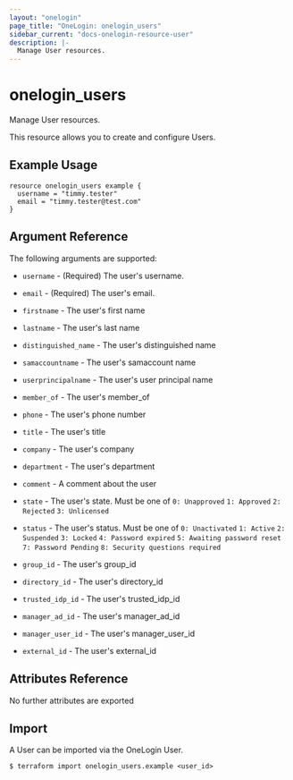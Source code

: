 ```yaml
---
layout: "onelogin"
page_title: "OneLogin: onelogin_users"
sidebar_current: "docs-onelogin-resource-user"
description: |-
  Manage User resources.
---
```


# onelogin_users

Manage User resources.

This resource allows you to create and configure Users.

## Example Usage

```hcl
resource onelogin_users example {
  username = "timmy.tester"
  email = "timmy.tester@test.com"
}
```

## Argument Reference

The following arguments are supported:
* `username` - (Required) The user's username.

* `email` - (Required) The user's email.

* `firstname` - The user's first name

* `lastname` - The user's last name

* `distinguished_name` - The user's distinguished name

* `samaccountname` - The user's samaccount name

* `userprincipalname` - The user's user principal name

* `member_of` - The user's member_of

* `phone` - The user's phone number

* `title` - The user's title

* `company` - The user's company

* `department` - The user's department

* `comment` - A comment about the user

* `state` - The user's state. Must be one of `0: Unapproved` `1: Approved` `2: Rejected` `3: Unlicensed`

* `status` - The user's status. Must be one of `0: Unactivated` `1: Active` `2: Suspended` `3: Locked` `4: Password expired` `5: Awaiting password reset` `7: Password Pending` `8: Security questions required`

* `group_id` - The user's group_id

* `directory_id` - The user's directory_id

* `trusted_idp_id` - The user's trusted_idp_id

* `manager_ad_id` - The user's manager_ad_id

* `manager_user_id` - The user's manager_user_id

* `external_id` - The user's external_id

## Attributes Reference

No further attributes are exported

## Import

A User can be imported via the OneLogin User.

```
$ terraform import onelogin_users.example <user_id>
```
